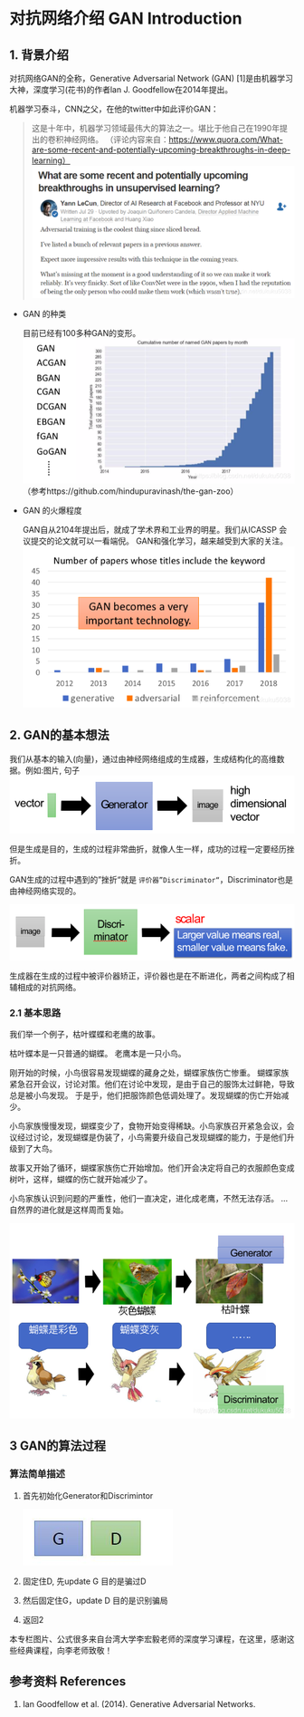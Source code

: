# 对抗网络介绍 GAN Introduction

## 1. 背景介绍

对抗网络GAN的全称，Generative Adversarial Network (GAN) [1]是由机器学习大神，深度学习(花书)的作者lan J. Goodfellow在2014年提出。

机器学习泰斗，CNN之父，在他的twitter中如此评价GAN：
> 这是十年中，机器学习领域最伟大的算法之一。堪比于他自己在1990年提出的卷积神经网络。
（评论内容来自：https://www.quora.com/What-are-some-recent-and-potentially-upcoming-breakthroughs-in-deep-learning）
![1-1-1](https://raw.githubusercontent.com/muyangren907/Deep_Learning/master/%E5%AF%B9%E6%8A%97%E7%BD%91%E7%BB%9CGAN/images/1-1-1.png)

- GAN 的种类
    
    目前已经有100多种GAN的变形。
    ![1-1-2](https://raw.githubusercontent.com/muyangren907/Deep_Learning/master/%E5%AF%B9%E6%8A%97%E7%BD%91%E7%BB%9CGAN/images/1-1-2.png)
    （参考https://github.com/hindupuravinash/the-gan-zoo）
- GAN 的火爆程度

    GAN自从2104年提出后，就成了学术界和工业界的明星。我们从ICASSP 会议提交的论文就可以一看端倪。 GAN和强化学习，越来越受到大家的关注。
    ![1-1-3](https://raw.githubusercontent.com/muyangren907/Deep_Learning/master/%E5%AF%B9%E6%8A%97%E7%BD%91%E7%BB%9CGAN/images/1-1-3.png)

## 2. GAN的基本想法

我们从基本的输入(向量)，通过由神经网络组成的生成器，生成结构化的高维数据。例如:图片, 句子
![1-2-1](https://raw.githubusercontent.com/muyangren907/Deep_Learning/master/%E5%AF%B9%E6%8A%97%E7%BD%91%E7%BB%9CGAN/images/1-2-1.png)

但是生成是目的，生成的过程非常曲折，就像人生一样，成功的过程一定要经历挫折。

GAN生成的过程中遇到的”挫折“就是 `评价器”Discriminator“`，Discriminator也是由神经网络实现的。

![1-2-2](https://raw.githubusercontent.com/muyangren907/Deep_Learning/master/%E5%AF%B9%E6%8A%97%E7%BD%91%E7%BB%9CGAN/images/1-2-2.png)

生成器在生成的过程中被评价器矫正，评价器也是在不断进化，两者之间构成了相辅相成的对抗网络。

### 2.1 基本思路

我们举一个例子，枯叶蝶蝶和老鹰的故事。

枯叶蝶本是一只普通的蝴蝶。
老鹰本是一只小鸟。

刚开始的时候，小鸟很容易发现蝴蝶的藏身之处，蝴蝶家族伤亡惨重。 蝴蝶家族紧急召开会议，讨论对策。他们在讨论中发现，是由于自己的服饰太过鲜艳，导致总是被小鸟发现。 于是乎，他们把服饰颜色低调处理了。发现蝴蝶的伤亡开始减少。

小鸟家族慢慢发现，蝴蝶变少了，食物开始变得稀缺。小鸟家族召开紧急会议，会议经过讨论，发现蝴蝶是伪装了，小鸟需要升级自己发现蝴蝶的能力，于是他们升级到了大鸟。

故事又开始了循环，蝴蝶家族伤亡开始增加。他们开会决定将自己的衣服颜色变成树叶，这样，蝴蝶的伤亡就开始减少了。

小鸟家族认识到问题的严重性，他们一直决定，进化成老鹰，不然无法存活。
…
自然界的进化就是这样周而复始。

![1-2-3](https://raw.githubusercontent.com/muyangren907/Deep_Learning/master/%E5%AF%B9%E6%8A%97%E7%BD%91%E7%BB%9CGAN/images/1-2-3.png)

## 3 GAN的算法过程

### 算法简单描述

1. 首先初始化Generator和Discrimintor

    ![1-3-1](https://raw.githubusercontent.com/muyangren907/Deep_Learning/master/%E5%AF%B9%E6%8A%97%E7%BD%91%E7%BB%9CGAN/images/1-3-1.jpg)

2. 固定住D, 先update G 目的是骗过D
3. 然后固定住G，update D 目的是识别骗局
4. 返回2

本专栏图片、公式很多来自台湾大学李宏毅老师的深度学习课程，在这里，感谢这些经典课程，向李老师致敬！

## 参考资料 References

1. Ian Goodfellow et al. (2014). Generative Adversarial Networks.